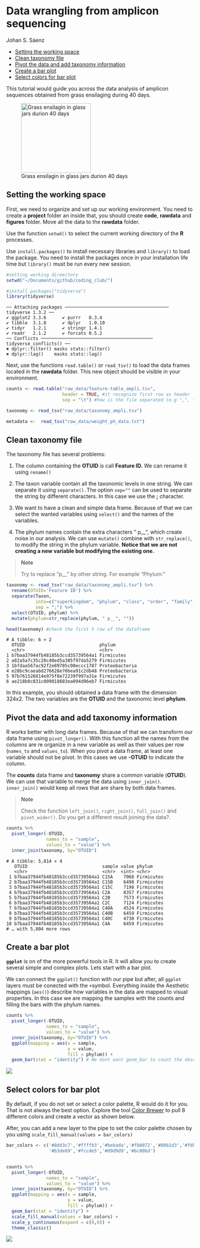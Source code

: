 Data wrangling from amplicon sequencing
================
Johan S. Sáenz

- <a href="#setting-the-working-space"
  id="toc-setting-the-working-space">Setting the working space</a>
- <a href="#clean-taxonomy-file" id="toc-clean-taxonomy-file">Clean
  taxonomy file</a>
- <a href="#pivot-the-data-and-add-taxonomy-information"
  id="toc-pivot-the-data-and-add-taxonomy-information">Pivot the data and
  add taxonomy information</a>
- <a href="#create-a-bar-plot" id="toc-create-a-bar-plot">Create a bar
  plot</a>
- <a href="#select-colors-for-bar-plot"
  id="toc-select-colors-for-bar-plot">Select colors for bar plot</a>

This tutorial would guide you across the data analysis of amplicon
sequences obtained from grass ensilaging during 40 days.

<figure>
<img src="data_wrangling_files/IMG_6246.png" data-fig-align="center"
width="187" alt="Grass ensilagin in glass jars durion 40 days" />
<figcaption aria-hidden="true">Grass ensilagin in glass jars durion 40
days</figcaption>
</figure>

## Setting the working space

First, we need to organize and set up our working environment. You need
to create a **project** folder an inside that, you should create
**code**, **rawdata** and **figures** folder. Move all the data to the
**rawdata** folder.

Use the function `setwd()` to select the current working directory of
the **R** processes.

Use `install.packages()` to install necessary libraries and `library()`
to load the package. You need to install the packages once in your
installation life time but `library()` must be run every new session.

``` r
#setting working direectory
setwd("~/Documents/github/coding_club/")

#install.packages("tidyverse")
library(tidyverse)
```

    ── Attaching packages ─────────────────────────────────────── tidyverse 1.3.2 ──
    ✔ ggplot2 3.3.6      ✔ purrr   0.3.4 
    ✔ tibble  3.1.8      ✔ dplyr   1.0.10
    ✔ tidyr   1.2.1      ✔ stringr 1.4.1 
    ✔ readr   2.1.2      ✔ forcats 0.5.2 
    ── Conflicts ────────────────────────────────────────── tidyverse_conflicts() ──
    ✖ dplyr::filter() masks stats::filter()
    ✖ dplyr::lag()    masks stats::lag()

Next, use the functions `read.table()` or `read_tsv()` to load the data
frames located in the **rawdata** folder. This new object should be
visible in your environment.

``` r
counts <- read.table("raw_data/feature-table_ampli.tsv",
                     header = TRUE, #it recognize first row as header
                     sep = "\t") #how is the file separated (e.g ",", ";")

taxonomy <- read_tsv("raw_data/taxonomy_ampli.tsv")

metadata <-  read_tsv("raw_data/weight_ph_data.txt")
```

## Clean taxonomy file

The taxonomy file has several problems:

1.  The column containing the **OTUID** is call **Feature ID.** We can
    rename it using `rename()`

2.  The taxon variable contain all the taxonomic levels in one string.
    We can separate it using `separate().`The option `sep=""` can be
    used to separate the string by different characters. In this case we
    use the **;** character.

3.  We want to have a clean and simple data frame. Because of that we
    can select the wanted variables using `select()` and the names of
    the variables.

4.  The phylum names contain the extra characters ” p\_\_“, which create
    noise in our analysis. We can use `mutate()` combine with
    `str_replace()`, to modify the string in the phylum variable.
    **Notice that we are not creating a new variable but modifying the
    existing one.**

<div>

> **Note**
>
> Try to replace “p\_\_” by other string. For example “Phylum:”

</div>

``` r
taxonomy <- read_tsv("raw_data/taxonomy_ampli.tsv") %>% 
  rename(OTUID='Feature ID') %>%
  separate(Taxon,
           into=c("superkingdom", "phylum", "class", "order", "family", "genus", "species"),
           sep = ";") %>%
  select(OTUID, phylum) %>% 
  mutate(phylum=str_replace(phylum, " p__", ""))

head(taxonomy) #check the first 5 row of the dataframe
```

    # A tibble: 6 × 2
      OTUID                            phylum        
      <chr>                            <chr>         
    1 b7baa37944fb48185b3ccd35739564a1 Firmicutes    
    2 a82a5a7c35c28c40ed5a305f97da5279 Firmicutes    
    3 1bfdaa567ac92f2e89705c00eccc1787 Proteobacteria
    4 e28bc9caeabd276628e70bea91c2db48 Proteobacteria
    5 97b761526814e975f8e72239f997a31e Firmicutes    
    6 ae218b0c831c009018603ea094d96eb7 Firmicutes    

In this example, you should obtained a data frame with the dimension
324x2. The two variables are the **OTUID** and the taxonomic level
**phylum**.

## Pivot the data and add taxonomy information

R works better with long data frames. Because of that we can transform
our data frame using `pivot_longer()`. With this function all the names
from the columns are re organize in a new variable as well as their
values per row (`names_to` and `values_to`). When you pivot a data
frame, at least one variable should not be pivot. In this cases we use
**-OTUID** to indicate the column.

The **counts** data frame and **taxonomy** share a common variable
(**OTUID**). We can use that variable to merge the data using
`inner_join()`. `inner_join()` would keep all rows that are share by
both data frames.

<div>

> **Note**
>
> Check the function `left_join()`, `right_join()`, `full_join()` and
> `pivot_wider()`. Do you get a different result joining the data?.

</div>

``` r
counts %>% 
  pivot_longer(-OTUID,
               names_to = "sample",
               values_to = "value") %>%
  inner_join(taxonomy, by="OTUID") 
```

    # A tibble: 5,814 × 4
       OTUID                            sample value phylum    
       <chr>                            <chr>  <int> <chr>     
     1 b7baa37944fb48185b3ccd35739564a1 C15A    7068 Firmicutes
     2 b7baa37944fb48185b3ccd35739564a1 C15B    6498 Firmicutes
     3 b7baa37944fb48185b3ccd35739564a1 C15C    7198 Firmicutes
     4 b7baa37944fb48185b3ccd35739564a1 C2A     8357 Firmicutes
     5 b7baa37944fb48185b3ccd35739564a1 C2B     7573 Firmicutes
     6 b7baa37944fb48185b3ccd35739564a1 C2C     7124 Firmicutes
     7 b7baa37944fb48185b3ccd35739564a1 C40A    4524 Firmicutes
     8 b7baa37944fb48185b3ccd35739564a1 C40B    6459 Firmicutes
     9 b7baa37944fb48185b3ccd35739564a1 C40C    4730 Firmicutes
    10 b7baa37944fb48185b3ccd35739564a1 C4A     6459 Firmicutes
    # … with 5,804 more rows

## Create a bar plot

**`ggplot`** is on of the more powerful tools in R. It will allow you to
create several simple and complex plots. Lets start with a bar plot.

We can connect the `ggplot()` function with our pipe but after, all
`ggplot` layers must be conected with the `+`symbol. Everything inside
the Aesthetic mappings (`aes()`) describe how variables in the data are
mapped to visual properties. In this case we are mapping the samples
with the counts and filling the bars with the phylum names.

``` r
counts %>% 
  pivot_longer(-OTUID,
               names_to = "sample",
               values_to = "value") %>%
  inner_join(taxonomy, by="OTUID") %>% 
  ggplot(mapping = aes(x = sample, 
                       y = value,
                       fill = phylum)) +
  geom_bar(stat = "identity") # We dont want geom_bar to count the observations. Only plotting
```

![](data_wrangling_files/figure-gfm/unnamed-chunk-5-1.png)

## Select colors for bar plot

By default, if you do not set or select a color palette, R would do it
for you. That is not always the best option. Explore the tool [Color
Brewer](https://colorbrewer2.org/#type=sequential&scheme=BuGn&n=3) to
pull 8 different colors and create a vector as shown below.

After, you can add a new layer to the pipe to set the color palette
chosen by you using `scale_fill_manual(values = bar_colors)`

``` r
bar_colors <- c('#8dd3c7','#ffffb3','#bebada','#fb8072','#80b1d3','#fdb462',
                '#b3de69','#fccde5','#d9d9d9','#bc80bd')


counts %>% 
  pivot_longer(-OTUID,
               names_to = "sample",
               values_to = "value") %>%
  inner_join(taxonomy, by="OTUID") %>% 
  ggplot(mapping = aes(x = sample, 
                       y = value,
                       fill = phylum)) +
  geom_bar(stat = "identity") +
  scale_fill_manual(values = bar_colors) +
  scale_y_continuous(expand = c(0,0)) +
  theme_classic()
```

![](data_wrangling_files/figure-gfm/unnamed-chunk-6-1.png)
